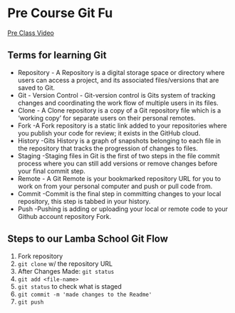# Pre Course Git Fu
[Pre Class Video](https://youtu.be/ZihgMcrHOF4)
## Terms for learning Git
 * Repository - A Repository is a digital storage space or directory where users can access a project, and its associated files/versions that are saved to Git. 
 * Git - Version Control - Git-version control is Gits system of tracking changes and coordinating the work flow of multiple users in its files. 
 * Clone - A Clone repository is a copy of a Git repository file which is a ‘working copy’ for separate users on their personal remotes. 
 * Fork -A Fork repository is a static link added to your repositories where you publish your code for review; it exists in the GitHub cloud. 
 * History -Gits History is a graph of snapshots belonging to each file in the repository that tracks the progression of changes to files. 
 * Staging -Staging files in Git is the first of two steps in the file commit process where you can still add versions or remove changes before your final commit step. 
 * Remote - A Git Remote is your bookmarked repository URL for you to work on from your personal computer and push or pull code from. 
 * Commit -Commit is the final step in committing changes to your local repository, this step is tabbed in your history. 
 * Push -Pushing is adding or uploading your local or remote code to your Github account repository Fork. 

## Steps to our Lamba School Git Flow
1. Fork repository
2. `git clone` w/ the repository URL 
3. After Changes Made: `git status`
4. `git add <file-name>` 
5. `git status` to check what is staged
6. `git commit -m 'made changes to the Readme'`
7. `git push`
